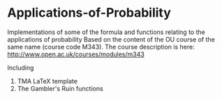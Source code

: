 # Applications-of-Probability
Implementations of some of the formula and functions relating to the applications of probability
Based on the content of the OU course of the same name (course code M343).
The course description is here: http://www.open.ac.uk/courses/modules/m343

Including

1. TMA LaTeX template
2. The Gambler's Ruin functions
